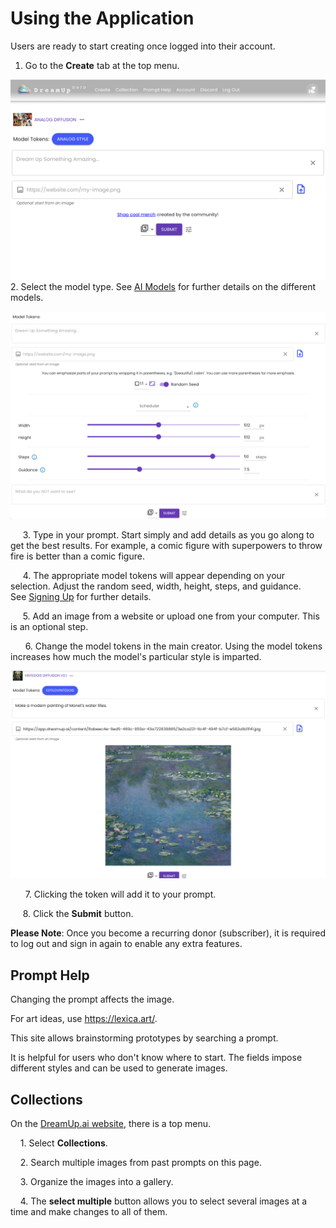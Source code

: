 # Using the Application
Users are ready to start creating once logged into their account.

1. Go to the **Create** tab at the top menu.

![Create button](./images/Snip_TEMP0001%205-1.png)
2. Select the model type. See [AI Models](https:// "AI Models") for further details on the different models.

![Model Tokens](./images/Snip_TEMP0001%203.png)

     3. Type in your prompt. Start simply and add details as you go along to get the best results. For example, a comic figure with superpowers to throw fire is better than a comic figure. 

     4. The appropriate model tokens will appear depending on your selection. Adjust the random seed, width, height, steps, and guidance. See [Signing Up](https:// "Signing Up") for further details.

     5. Add an image from a website or upload one from your computer. This is an optional step.

      6. Change the model tokens in the main creator. Using the model tokens increases how much the model's particular style is imparted.

![Model Token](./images/Snip_TEMP0001%206.png)

      7. Clicking the token will add it to your prompt.


     8. Click the **Submit** button.



**Please Note**: Once you become a recurring donor (subscriber), it is required to log out and sign in again to enable any extra features.

## Prompt Help
Changing the prompt affects the image. 


For art ideas, use <https://lexica.art/>.

This site allows brainstorming prototypes by searching a prompt. 


It is helpful for users who don't know where to start.
The fields impose different styles and can be used to generate images.

## Collections
On the [DreamUp.ai website](https:// "DreamUp.ai website"), there is a top menu.

    1. Select **Collections**. 

    2. Search multiple images from past prompts on this page.

    3. Organize the images into a gallery.

    4. The **select multiple** button allows you to select several images at a time and make changes to all of them.





